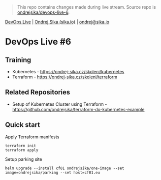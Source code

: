 > This repo contains changes made during live stream. Source repo is [ondrejsika/devops-live-6](https://github.com/ondrejsika/devops-live-6).

[DevOps Live](https://devopslive.cz) | [Ondrej Sika (sika.io)](https://sika.io) | <ondrej@sika.io>

# DevOps Live #6

## Training

- Kubernetes - https://ondrej-sika.cz/skoleni/kubernetes
- Terraform - https://ondrej-sika.cz/skoleni/terraform

## Related Repositories

- Setup of Kubernetes Cluster using Terraform - https://github.com/ondrejsika/terraform-do-kubernetes-example

## Quick start

Apply Terraform manifests

```
terraform init
terraform apply
```

Setup parking site

```
helm upgrade --install cf01 ondrejsika/one-image --set image=ondrejsika/parking --set host=cf01.eu
```
